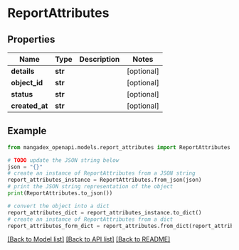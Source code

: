# ReportAttributes


## Properties

Name | Type | Description | Notes
------------ | ------------- | ------------- | -------------
**details** | **str** |  | [optional] 
**object_id** | **str** |  | [optional] 
**status** | **str** |  | [optional] 
**created_at** | **str** |  | [optional] 

## Example

```python
from mangadex_openapi.models.report_attributes import ReportAttributes

# TODO update the JSON string below
json = "{}"
# create an instance of ReportAttributes from a JSON string
report_attributes_instance = ReportAttributes.from_json(json)
# print the JSON string representation of the object
print(ReportAttributes.to_json())

# convert the object into a dict
report_attributes_dict = report_attributes_instance.to_dict()
# create an instance of ReportAttributes from a dict
report_attributes_form_dict = report_attributes.from_dict(report_attributes_dict)
```
[[Back to Model list]](../README.md#documentation-for-models) [[Back to API list]](../README.md#documentation-for-api-endpoints) [[Back to README]](../README.md)


